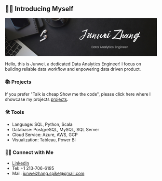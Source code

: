 ## 🙋‍♂️ Introducing Myself

![LinkedIn Banner](Banner.png)

Hello, this is Junwei, a dedicated Data Analytics Engineer! I focus on building reliable data workflow and enpowering data driven product.

### 📚 Projects

If you prefer "Talk is cheap Show me the code", please click here where I showcase my projects [projects](https://github.com/Bigby-wolf2333/Portfolio-Guide/blob/main/README.md).

### 🛠️ Tools

- Language: SQL, Python, Scala
- Database: PostgreSQL, MySQL, SQL Server
- Cloud Service: Azure, AWS, GCP
- Visualization: Tableau, Power BI

### 👋🏻 Connect with Me

- [LinkedIn](https://www.linkedin.com/in/junwz/)
- Tel: +1 213-706-6195
- Mail: junweizhang.spike@gmail.com

